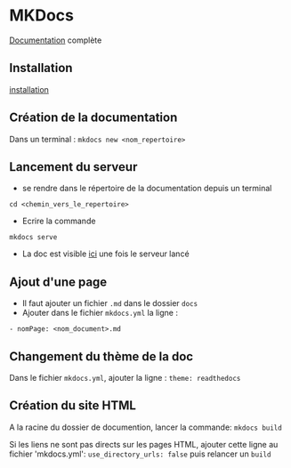 # MKDocs

[Documentation](https://www.mkdocs.org/) complète

## Installation
[installation](https://www.mkdocs.org/#installation)

## Création de la documentation

Dans un terminal : `mkdocs new <nom_repertoire>`

## Lancement du serveur

* se rendre dans le répertoire de la documentation depuis un terminal

`cd <chemin_vers_le_repertoire>`

* Ecrire la commande

`mkdocs serve`

* La doc est visible [ici](http://127.0.0.1:8000/) une fois le serveur lancé

## Ajout d'une page

* Il faut ajouter un fichier `.md` dans le dossier `docs`
* Ajouter dans le fichier `mkdocs.yml` la ligne :

`- nomPage: <nom_document>.md`

## Changement du thème de la doc

Dans le fichier `mkdocs.yml`, ajouter la ligne :
`theme: readthedocs`

## Création du site HTML

A la racine du dossier de documention, lancer la commande:
`mkdocs build`

Si les liens ne sont pas directs sur les pages HTML, ajouter cette ligne au fichier 'mkdocs.yml':
`use_directory_urls: false` puis relancer un `build`